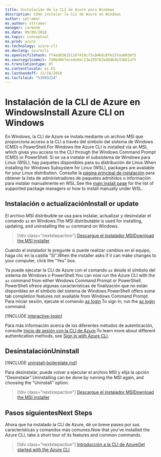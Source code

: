 ```yaml
---
title: Instalación de la CLI de Azure para Windows
description: Cómo instalar la CLI de Azure en Windows
author: sptramer
ms.author: sttramer
manager: carmonm
ms.date: 09/09/2018
ms.topic: conceptual
ms.prod: azure
ms.technology: azure-cli
ms.devlang: azurecli
ms.openlocfilehash: ff4ed838351167410c75c046dc8f615faa0930f5
ms.sourcegitcommit: f40bd067ece4e6ec13e259782ed8db3e33b61a75
ms.translationtype: HT
ms.contentlocale: es-ES
ms.lasthandoff: 12/18/2018
ms.locfileid: "53593224"
---
```

# <a name="install-azure-cli-on-windows"></a><span data-ttu-id="faed8-103">Instalación de la CLI de Azure en Windows</span><span class="sxs-lookup"><span data-stu-id="faed8-103">Install Azure CLI on Windows</span></span>

<span data-ttu-id="faed8-104">En Windows, la CLI de Azure se instala mediante un archivo MSI que proporciona acceso a la CLI a través del símbolo del sistema de Windows (CMD) o PowerShell.</span><span class="sxs-lookup"><span data-stu-id="faed8-104">For Windows the Azure CLI is installed via an MSI, which gives you access to the CLI through the Windows Command Prompt (CMD) or PowerShell.</span></span>
<span data-ttu-id="faed8-105">Si se va a instalar el subsistema de Windows para Linux (WSL), hay paquetes disponibles para su distribución de Linux.</span><span class="sxs-lookup"><span data-stu-id="faed8-105">When installing for Windows Subsystem for Linux (WSL), packages are available for your Linux distribution.</span></span> <span data-ttu-id="faed8-106">Consulte la [página principal de instalación](install-azure-cli.md) para obtener la lista de administradores de paquetes admitidos o información para instalar manualmente en WSL.</span><span class="sxs-lookup"><span data-stu-id="faed8-106">See the [main install page](install-azure-cli.md) for the list of supported package managers or how to install manually under WSL.</span></span>

## <a name="install-or-update"></a><span data-ttu-id="faed8-107">Instalación o actualización</span><span class="sxs-lookup"><span data-stu-id="faed8-107">Install or update</span></span>

<span data-ttu-id="faed8-108">El archivo MSI distribuible se usa para instalar, actualizar y desinstalar el comando `az` en Windows.</span><span class="sxs-lookup"><span data-stu-id="faed8-108">The MSI distributable is used for installing, updating, and uninstalling the `az` command on Windows.</span></span>

> [!div class="nextstepaction"]
> [<span data-ttu-id="faed8-109">Descargue el instalador MSI</span><span class="sxs-lookup"><span data-stu-id="faed8-109">Download the MSI installer</span></span>](https://aka.ms/installazurecliwindows)

<span data-ttu-id="faed8-110">Cuando el instalador le pregunte si puede realizar cambios en el equipo, haga clic en la casilla "Sí".</span><span class="sxs-lookup"><span data-stu-id="faed8-110">When the installer asks if it can make changes to your computer, click the "Yes" box.</span></span>

<span data-ttu-id="faed8-111">Ya puede ejecutar la CLI de Azure con el comando `az` desde el símbolo del sistema de Windows o PowerShell.</span><span class="sxs-lookup"><span data-stu-id="faed8-111">You can now run the Azure CLI with the `az` command from either Windows Command Prompt or PowerShell.</span></span> <span data-ttu-id="faed8-112">PowerShell ofrece algunas características de finalización que no están disponibles en el símbolo del sistema de Windows.</span><span class="sxs-lookup"><span data-stu-id="faed8-112">PowerShell offers some tab completion features not available from Windows Command Prompt.</span></span> <span data-ttu-id="faed8-113">Para iniciar sesión, ejecute el comando [az login](/cli/azure/reference-index#az-login).</span><span class="sxs-lookup"><span data-stu-id="faed8-113">To sign in, run the [az login](/cli/azure/reference-index#az-login) command.</span></span>

[!INCLUDE [interactive-login](includes/interactive-login.md)]

<span data-ttu-id="faed8-114">Para más información acerca de los diferentes métodos de autenticación, consulte [Inicio de sesión con la CLI de Azure](authenticate-azure-cli.md).</span><span class="sxs-lookup"><span data-stu-id="faed8-114">To learn more about different authentication methods, see [Sign in with Azure CLI](authenticate-azure-cli.md).</span></span>

## <a name="uninstall"></a><span data-ttu-id="faed8-115">Desinstalación</span><span class="sxs-lookup"><span data-stu-id="faed8-115">Uninstall</span></span>

[!INCLUDE [uninstall-boilerplate.md](includes/uninstall-boilerplate.md)]

<span data-ttu-id="faed8-116">Para desinstalar, puede volver a ejecutar el archivo MSI y elija la opción "Desinstalar".</span><span class="sxs-lookup"><span data-stu-id="faed8-116">Uninstalling can be done by running the MSI again, and choosing the "Uninstall" option.</span></span>

> [!div class="nextstepaction"]
> [<span data-ttu-id="faed8-117">Descargue el instalador MSI</span><span class="sxs-lookup"><span data-stu-id="faed8-117">Download the MSI installer</span></span>](https://aka.ms/installazurecliwindows)

## <a name="next-steps"></a><span data-ttu-id="faed8-118">Pasos siguientes</span><span class="sxs-lookup"><span data-stu-id="faed8-118">Next Steps</span></span>

<span data-ttu-id="faed8-119">Ahora que ha instalado la CLI de Azure, dé un breve paseo por sus características y comandos más comunes.</span><span class="sxs-lookup"><span data-stu-id="faed8-119">Now that you've installed the Azure CLI, take a short tour of its features and common commands.</span></span>

> [!div class="nextstepaction"]
> [<span data-ttu-id="faed8-120">Introducción a la CLI de Azure</span><span class="sxs-lookup"><span data-stu-id="faed8-120">Get started with the Azure CLI</span></span>](get-started-with-azure-cli.md)
